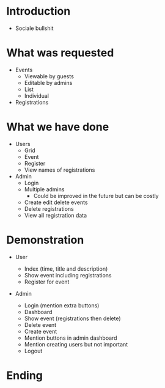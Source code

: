 # Introduction

-   Sociale bullshit

# What was requested

-   Events
    -   Viewable by guests
    -   Editable by admins
    -   List
    -   Individual
-   Registrations

# What we have done

-   Users
    -   Grid
    -   Event
    -   Register
    -   View names of registrations
-   Admin
    -   Login
    -   Multiple admins
        -   Could be improved in the future but can be costly
    -   Create edit delete events
    -   Delete registrations
    -   View all registration data

# Demonstration

-   User

    -   Index (time, title and description)
    -   Show event including registrations
    -   Register for event

-   Admin
    -   Login (mention extra buttons)
    -   Dashboard
    -   Show event (registrations then delete)
    -   Delete event
    -   Create event
    -   Mention buttons in admin dashboard
    -   Mention creating users but not important
    -   Logout

# Ending
